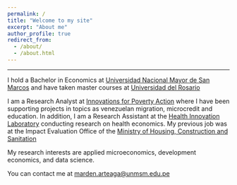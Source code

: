 ```yaml
---
permalink: /
title: "Welcome to my site"
excerpt: "About me"
author_profile: true
redirect_from: 
  - /about/
  - /about.html
---
```


---- 
I hold a Bachelor in Economics at [Universidad Nacional Mayor de San Marcos](https://unmsm.edu.pe/) and have taken master courses at [Universidad del Rosario](https://urosario.edu.co/)

I am a Research Analyst at [Innovations for Poverty Action](https://poverty-action.org/) where I have been supporting projects in topics as venezuelan migration, microcredit and education. In addition, I am a Research Assistant at the [Health Innovation Laboratory](https://www.innovalab.info/) conducting research on health economics. My previous job was at the Impact Evaluation Office of the [Ministry of Housing, Construction and Sanitation](https://www.gob.pe/institucion/vivienda/colecciones/1995-oficina-general-de-monitoreo-y-evaluacion-del-impacto-ogmei)

My research interests are applied microeconomics, development economics, and data science.

You can contact me at [marden.arteaga@unmsm.edu.pe](mailto:marden.arteaga@unmsm.edu.pe) 




